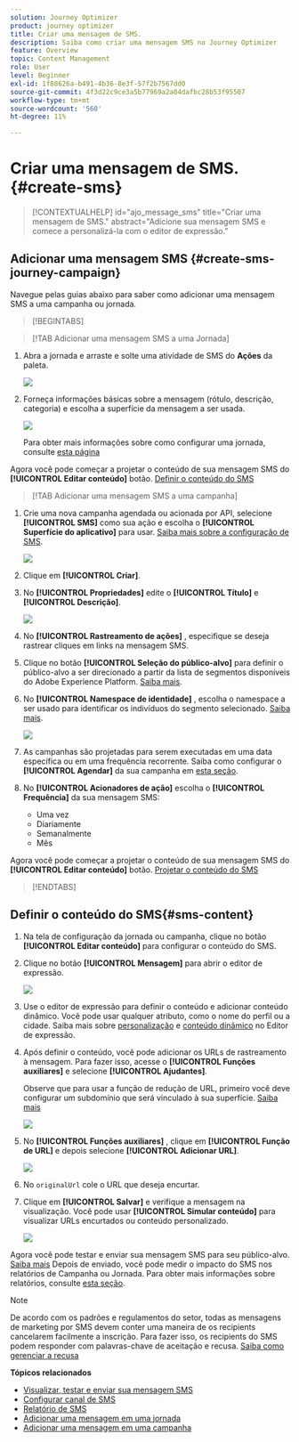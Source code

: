 ```yaml
---
solution: Journey Optimizer
product: journey optimizer
title: Criar uma mensagem de SMS.
description: Saiba como criar uma mensagem SMS no Journey Optimizer
feature: Overview
topic: Content Management
role: User
level: Beginner
exl-id: 1f88626a-b491-4b36-8e3f-57f2b7567dd0
source-git-commit: 4f3d22c9ce3a5b77969a2a04dafbc28b53f95507
workflow-type: tm+mt
source-wordcount: '560'
ht-degree: 11%

---
```


# Criar uma mensagem de SMS. {#create-sms}

>[!CONTEXTUALHELP]
>id="ajo_message_sms"
>title="Criar uma mensagem de SMS."
>abstract="Adicione sua mensagem SMS e comece a personalizá-la com o editor de expressão."

## Adicionar uma mensagem SMS {#create-sms-journey-campaign}

Navegue pelas guias abaixo para saber como adicionar uma mensagem SMS a uma campanha ou jornada.

>[!BEGINTABS]

>[!TAB Adicionar uma mensagem SMS a uma Jornada]

1. Abra a jornada e arraste e solte uma atividade de SMS do **Ações** da paleta.

   ![](assets/sms_create_1.png)

1. Forneça informações básicas sobre a mensagem (rótulo, descrição, categoria) e escolha a superfície da mensagem a ser usada.

   ![](assets/sms_create_2.png)

   Para obter mais informações sobre como configurar uma jornada, consulte [esta página](../building-journeys/journey-gs.md)

<!-- The **[!UICONTROL Surface]**field is pre-filled, by default, with the last surface used for that channel by the user. -->

Agora você pode começar a projetar o conteúdo de sua mensagem SMS do **[!UICONTROL Editar conteúdo]** botão. [Definir o conteúdo do SMS](#sms-content)

>[!TAB Adicionar uma mensagem SMS a uma campanha]

1. Crie uma nova campanha agendada ou acionada por API, selecione **[!UICONTROL SMS]** como sua ação e escolha o **[!UICONTROL Superfície do aplicativo]** para usar. [Saiba mais sobre a configuração de SMS](sms-configuration.md).

   ![](assets/sms_create_3.png)

1. Clique em **[!UICONTROL Criar]**.

1. No **[!UICONTROL Propriedades]** edite o **[!UICONTROL Título]** e **[!UICONTROL Descrição]**.

   ![](assets/sms_create_4.png)

1. No **[!UICONTROL Rastreamento de ações]** , especifique se deseja rastrear cliques em links na mensagem SMS.

1. Clique no botão **[!UICONTROL Seleção do público-alvo]** para definir o público-alvo a ser direcionado a partir da lista de segmentos disponíveis do Adobe Experience Platform. [Saiba mais](../segment/about-segments.md).

1. No **[!UICONTROL Namespace de identidade]** , escolha o namespace a ser usado para identificar os indivíduos do segmento selecionado. [Saiba mais](../event/about-creating.md#select-the-namespace).

   ![](assets/sms_create_5.png)

1. As campanhas são projetadas para serem executadas em uma data específica ou em uma frequência recorrente. Saiba como configurar o **[!UICONTROL Agendar]** da sua campanha em [esta seção](../campaigns/create-campaign.md#schedule).

1. No **[!UICONTROL Acionadores de ação]** escolha o **[!UICONTROL Frequência]** da sua mensagem SMS:

   * Uma vez
   * Diariamente
   * Semanalmente
   * Mês

Agora você pode começar a projetar o conteúdo de sua mensagem SMS do **[!UICONTROL Editar conteúdo]** botão. [Projetar o conteúdo do SMS](#sms-content)

>[!ENDTABS]

## Definir o conteúdo do SMS{#sms-content}

1. Na tela de configuração da jornada ou campanha, clique no botão **[!UICONTROL Editar conteúdo]** para configurar o conteúdo do SMS.

1. Clique no botão **[!UICONTROL Mensagem]** para abrir o editor de expressão.

   ![](assets/sms-content.png)

1. Use o editor de expressão para definir o conteúdo e adicionar conteúdo dinâmico. Você pode usar qualquer atributo, como o nome do perfil ou a cidade. Saiba mais sobre [personalização](../personalization/personalize.md) e [conteúdo dinâmico](../personalization/get-started-dynamic-content.md) no Editor de expressão.

1. Após definir o conteúdo, você pode adicionar os URLs de rastreamento à mensagem. Para fazer isso, acesse o **[!UICONTROL Funções auxiliares]** e selecione **[!UICONTROL Ajudantes]**.

   Observe que para usar a função de redução de URL, primeiro você deve configurar um subdomínio que será vinculado à sua superfície. [Saiba mais](sms-subdomains.md)

   ![](assets/sms_tracking_1.png)

1. No **[!UICONTROL Funções auxiliares]** , clique em **[!UICONTROL Função de URL]** e depois selecione **[!UICONTROL Adicionar URL]**.

   ![](assets/sms_tracking_2.png)

1. No `originalUrl` cole o URL que deseja encurtar.

1. Clique em **[!UICONTROL Salvar]** e verifique a mensagem na visualização. Você pode usar **[!UICONTROL Simular conteúdo]** para visualizar URLs encurtados ou conteúdo personalizado.

   ![](assets/sms-content-preview.png)

Agora você pode testar e enviar sua mensagem SMS para seu público-alvo. [Saiba mais](send-sms.md)
Depois de enviado, você pode medir o impacto do SMS nos relatórios de Campanha ou Jornada. Para obter mais informações sobre relatórios, consulte [esta seção](../reports/campaign-global-report.md#sms-tab).

>[!NOTE]
>
>De acordo com os padrões e regulamentos do setor, todas as mensagens de marketing por SMS devem conter uma maneira de os recipients cancelarem facilmente a inscrição. Para fazer isso, os recipients do SMS podem responder com palavras-chave de aceitação e recusa. [Saiba como gerenciar a recusa](../privacy/opt-out.md#sms-opt-out-management-sms-opt-out-management)

**Tópicos relacionados**

* [Visualizar, testar e enviar sua mensagem SMS](send-sms.md)
* [Configurar canal de SMS](sms-configuration.md)
* [Relatório de SMS](../reports/journey-global-report.md#sms-global)
* [Adicionar uma mensagem em uma jornada](../building-journeys/journeys-message.md)
* [Adicionar uma mensagem em uma campanha](../campaigns/create-campaign.md)
